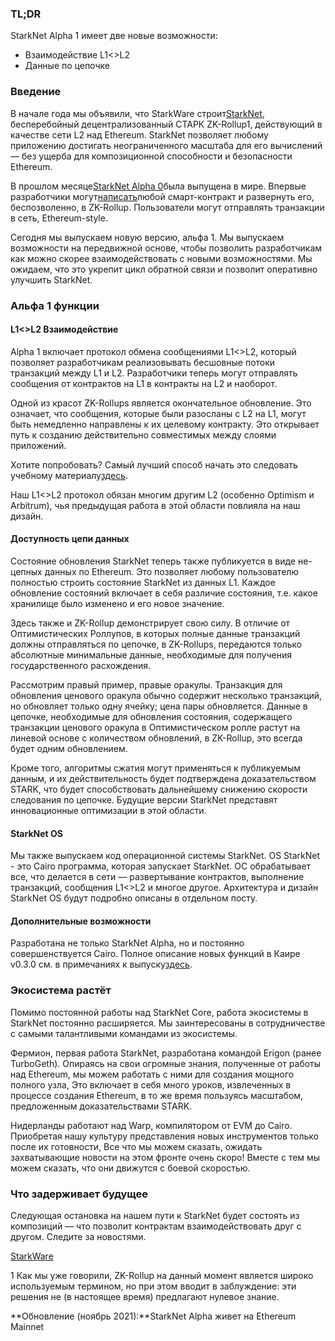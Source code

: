### TL;DR

StarkNet Alpha 1 имеет две новые возможности:

* Взаимодействие L1<>L2
* Данные по цепочке

### Введение

В начале года мы объявили, что StarkWare строит[StarkNet](https://starkware.co/product/starknet/), бесперебойный децентрализованный СТАРК ZK-Rollup1, действующий в качестве сети L2 над Ethereum. StarkNet позволяет любому приложению достигать неограниченного масштаба для его вычислений — без ущерба для композиционной способности и безопасности Ethereum.

В прошлом месяце[StarkNet Alpha 0](https://medium.com/starkware/starknet-planets-alpha-on-ropsten-e7494929cb95)была выпущена в мире. Впервые разработчики могут[написать](https://kobi.one/2021/07/14/stardrop.html)любой смарт-контракт и развернуть его, беспозволенно, в ZK-Rollup. Пользователи могут отправлять транзакции в сеть, Ethereum-style.

Сегодня мы выпускаем новую версию, альфа 1. Мы выпускаем возможности на передвижной основе, чтобы позволить разработчикам как можно скорее взаимодействовать с новыми возможностями. Мы ожидаем, что это укрепит цикл обратной связи и позволит оперативно улучшить StarkNet.

### **Альфа 1 функции**

#### L1<>L2 Взаимодействие

Alpha 1 включает протокол обмена сообщениями L1<>L2, который позволяет разработчикам реализовывать бесшовные потоки транзакций между L1 и L2. Разработчики теперь могут отправлять сообщения от контрактов на L1 в контракты на L2 и наоборот.

Одной из красот ZK-Rollups является окончательное обновление. Это означает, что сообщения, которые были разосланы с L2 на L1, могут быть немедленно направлены к их целевому контракту. Это открывает путь к созданию действительно совместимых между слоями приложений.

Хотите попробовать? Самый лучший способ начать это следовать учебному материалу[здесь](https://www.cairo-lang.org/docs/hello_starknet/l1l2.html).

Наш L1<>L2 протокол обязан многим другим L2 (особенно Optimism и Arbitrum), чья предыдущая работа в этой области повлияла на наш дизайн.

#### Доступность цепи данных

Состояние обновления StarkNet теперь также публикуется в виде не-цепных данных по Ethereum. Это позволяет любому пользователю полностью строить состояние StarkNet из данных L1. Каждое обновление состояний включает в себя различие состояния, т.е. какое хранилище было изменено и его новое значение.

Здесь также и ZK-Rollup демонстрирует свою силу. В отличие от Оптимистических Роллупов, в которых полные данные транзакций должны отправляться по цепочке, в ZK-Rollups, передаются только абсолютные минимальные данные, необходимые для получения государственного расхождения.

Рассмотрим правый пример, правые оракулы. Транзакция для обновления ценового оракула обычно содержит несколько транзакций, но обновляет только одну ячейку; цена пары обновляется. Данные в цепочке, необходимые для обновления состояния, содержащего транзакции ценового оракула в Оптимистическом ролле растут на линевой основе с количеством обновлений, в ZK-Rollup, это всегда будет одним обновлением.

Кроме того, алгоритмы сжатия могут применяться к публикуемым данным, и их действительность будет подтверждена доказательством STARK, что будет способствовать дальнейшему снижению скорости следования по цепочке. Будущие версии StarkNet представят инновационные оптимизации в этой области.

#### StarkNet OS

Мы также выпускаем код операционной системы StarkNet. OS StarkNet - это Cairo программа, которая запускает StarkNet. ОС обрабатывает все, что делается в сети — развертывание контрактов, выполнение транзакций, сообщения L1<>L2 и многое другое. Архитектура и дизайн StarkNet OS будут подробно описаны в отдельном посту.

#### Дополнительные возможности

Разработана не только StarkNet Alpha, но и постоянно совершенствуется Cairo. Полное описание новых функций в Каире v0.3.0 см. в примечаниях к выпуску[здесь](https://github.com/starkware-libs/cairo-lang/releases/tag/v0.3.0).

### Экосистема растёт

Помимо постоянной работы над StarkNet Core, работа экосистемы в StarkNet постоянно расширяется. Мы заинтересованы в сотрудничестве с самыми талантливыми командами из экосистемы.

Фермион, первая работа StarkNet, разработана командой Erigon (ранее TurboGeth). Опираясь на свои огромные знания, полученные от работы над Ethereum, мы можем работать с ними для создания мощного полного узла, Это включает в себя много уроков, извлеченных в процессе создания Ethereum, в то же время пользуясь масштабом, предложенным доказательствами STARK.

Нидерланды работают над Warp, компилятором от EVM до Cairo. Приобретая нашу культуру представления новых инструментов только после их готовности, Все что мы можем сказать, ожидать захватывающие новости на этом фронте очень скоро! Вместе с тем мы можем сказать, что они движутся с боевой скоростью.

### Что задерживает будущее

Следующая остановка на нашем пути к StarkNet будет состоять из композиций — что позволит контрактам взаимодействовать друг с другом. Следите за новостями.

[StarkWare](https://starkware.co/)

1 Как мы уже говорили, ZK-Rollup на данный момент является широко используемым термином, но при этом вводит в заблуждение: эти решения не (в настоящее время) предлагают нулевое знание.

**Обновление (ноябрь 2021):**StarkNet Alpha живет на Ethereum Mainnet